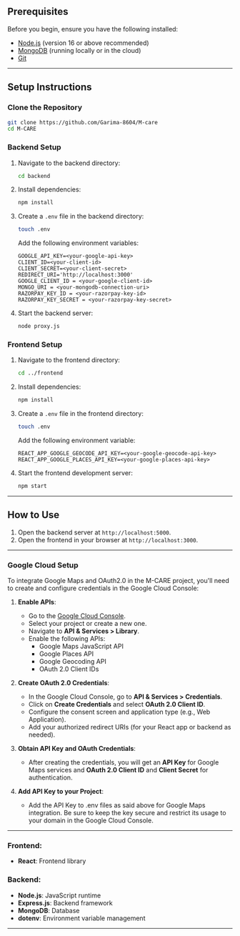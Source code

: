 
## Prerequisites

Before you begin, ensure you have the following installed:

- [Node.js](https://nodejs.org/) (version 16 or above recommended)
- [MongoDB](https://www.mongodb.com/) (running locally or in the cloud)
- [Git](https://git-scm.com/)

---

## Setup Instructions

### Clone the Repository
```bash
git clone https://github.com/Garima-8604/M-care
cd M-CARE
```

### Backend Setup
1. Navigate to the backend directory:
   ```bash
   cd backend
   ```
2. Install dependencies:
   ```bash
   npm install
   ```
3. Create a `.env` file in the backend directory:
   ```bash
   touch .env
   ```
   Add the following environment variables:
   ```env
   GOOGLE_API_KEY=<your-google-api-key>
   CLIENT_ID=<your-client-id>
   CLIENT_SECRET=<your-client-secret>
   REDIRECT_URI='http://localhost:3000'
   GOOGLE_CLIENT_ID = <your-google-client-id>
   MONGO_URI = <your-mongodb-connection-uri>
   RAZORPAY_KEY_ID = <your-razorpay-key-id>
   RAZORPAY_KEY_SECRET = <your-razorpay-key-secret>
   ```

4. Start the backend server:
   ```bash
   node proxy.js
   ```

### Frontend Setup
1. Navigate to the frontend directory:
   ```bash
   cd ../frontend
   ```
2. Install dependencies:
   ```bash
   npm install
   ```
3. Create a `.env` file in the frontend directory:
   ```bash
   touch .env
   ```
   Add the following environment variable:
   ```env
   REACT_APP_GOOGLE_GEOCODE_API_KEY=<your-google-geocode-api-key>
   REACT_APP_GOOGLE_PLACES_API_KEY=<your-google-places-api-key>
   ```

4. Start the frontend development server:
   ```bash
   npm start
   ```

---

## How to Use

1. Open the backend server at `http://localhost:5000`.
2. Open the frontend in your browser at `http://localhost:3000`.
---

### Google Cloud Setup

To integrate Google Maps and OAuth2.0 in the M-CARE project, you'll need to create and configure credentials in the Google Cloud Console:

1. **Enable APIs**: 
   - Go to the [Google Cloud Console](https://console.cloud.google.com/).
   - Select your project or create a new one.
   - Navigate to **API & Services > Library**.
   - Enable the following APIs:
     - Google Maps JavaScript API
     - Google Places API
     - Google Geocoding API
     - OAuth 2.0 Client IDs

2. **Create OAuth 2.0 Credentials**:
   - In the Google Cloud Console, go to **API & Services > Credentials**.
   - Click on **Create Credentials** and select **OAuth 2.0 Client ID**.
   - Configure the consent screen and application type (e.g., Web Application).
   - Add your authorized redirect URIs (for your React app or backend as needed).

3. **Obtain API Key and OAuth Credentials**:
   - After creating the credentials, you will get an **API Key** for Google Maps services and **OAuth 2.0 Client ID** and **Client Secret** for authentication.

4. **Add API Key to your Project**:
   - Add the API Key to .env files as said above for Google Maps integration. Be sure to keep the key secure and restrict its usage to your domain in the Google Cloud Console.

---
### Frontend:
- **React**: Frontend library

### Backend:
- **Node.js**: JavaScript runtime
- **Express.js**: Backend framework
- **MongoDB**: Database
- **dotenv**: Environment variable management

---
